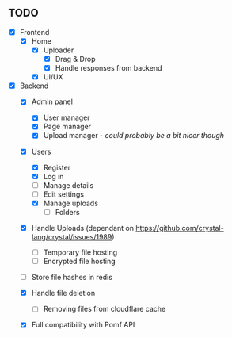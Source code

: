 TODO
----
- [X] Frontend
  - [X] Home
    - [X] Uploader
      - [X] Drag & Drop
      - [X] Handle responses from backend
    - [X] UI/UX
- [X] Backend
  - [X] Admin panel
    - [X] User manager 
    - [X] Page manager
    - [X] Upload manager - _could probably be a bit nicer though_
  - [X] Users
    - [X] Register
    - [X] Log in
    - [ ] Manage details
    - [ ] Edit settings
    - [x] Manage uploads
      - [ ] Folders
  - [X] Handle Uploads (dependant on https://github.com/crystal-lang/crystal/issues/1989)
    - [ ] Temporary file hosting
    - [ ] Encrypted file hosting
  - [ ] Store file hashes in redis
  - [X] Handle file deletion
    - [ ] Removing files from cloudflare cache
  - [X] Full compatibility with Pomf API
  
  
